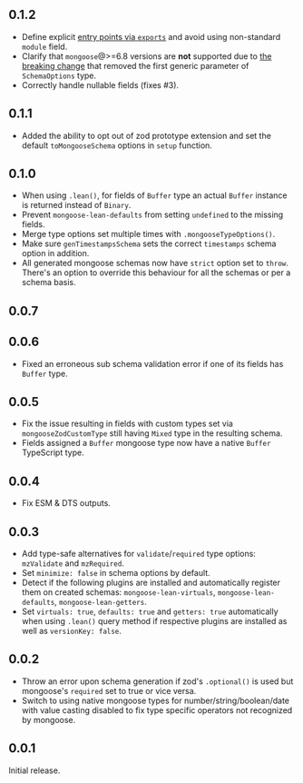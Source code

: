 ## 0.1.2

- Define explicit [entry points via `exports`](https://nodejs.org/api/packages.html#package-entry-points) and avoid using non-standard `module` field.
- Clarify that `mongoose`@>=6.8 versions are **not** supported due to [the breaking change](https://github.com/Automattic/mongoose/commit/68c0329f908a284e93afafede0bd42bd73c70efa?diff=split#diff-ddef51cacff5851e3055f40c3e1fa31434b58d9fc081e101199136fbd526d34eL10-L13) that removed the first generic parameter of `SchemaOptions` type.
- Correctly handle nullable fields (fixes #3).

## 0.1.1

- Added the ability to opt out of zod prototype extension and set the default `toMongooseSchema` options in `setup` function.

## 0.1.0

- When using `.lean()`, for fields of `Buffer` type an actual `Buffer` instance is returned instead of `Binary`.
- Prevent `mongoose-lean-defaults` from setting `undefined` to the missing fields.
- Merge type options set multiple times with `.mongooseTypeOptions()`.
- Make sure `genTimestampsSchema` sets the correct `timestamps` schema option in addition.
- All generated mongoose schemas now have `strict` option set to `throw`. There's an option to override this behaviour for all the schemas or per a schema basis.

## 0.0.7
## 0.0.6

- Fixed an erroneous sub schema validation error if one of its fields has `Buffer` type.

## 0.0.5

- Fix the issue resulting in fields with custom types set via `mongooseZodCustomType` still having `Mixed` type in the resulting schema.
- Fields assigned a `Buffer` mongoose type now have a native `Buffer` TypeScript type.

## 0.0.4

- Fix ESM & DTS outputs.

## 0.0.3

- Add type-safe alternatives for `validate`/`required` type options: `mzValidate` and `mzRequired`.
- Set `minimize: false` in schema options by default.
- Detect if the following plugins are installed and automatically register them on created schemas: `mongoose-lean-virtuals`, `mongoose-lean-defaults`, `mongoose-lean-getters`.
- Set `virtuals: true`, `defaults: true` and `getters: true` automatically when using `.lean()` query method if respective plugins are installed as well as `versionKey: false`.

## 0.0.2

- Throw an error upon schema generation if zod's `.optional()` is used but mongoose's `required` set to true or vice versa.
- Switch to using native mongoose types for number/string/boolean/date with value casting disabled to fix type specific operators not recognized by mongoose.

## 0.0.1

Initial release.